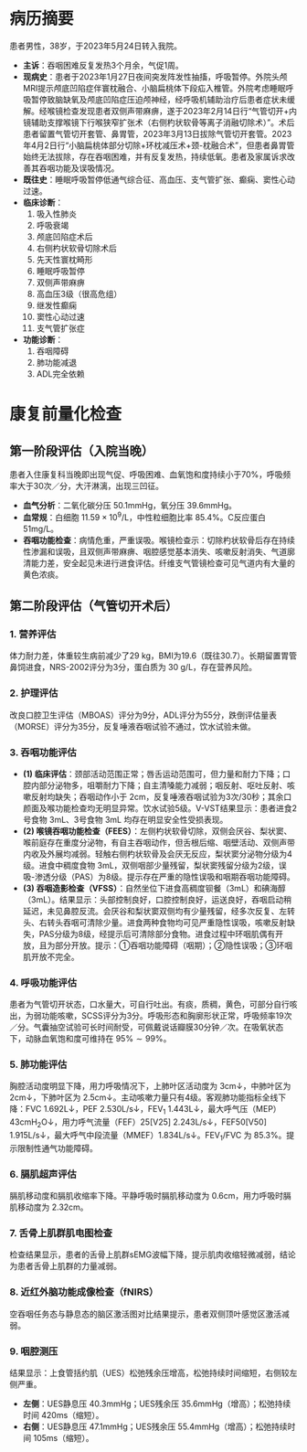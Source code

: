 # 病历摘要

患者男性，38岁，于2023年5月24日转入我院。

*   **主诉**：吞咽困难反复发热3个月余，气促1周。
*   **现病史**：患者于2023年1月27日夜间突发阵发性抽搐，呼吸暂停。外院头颅MRI提示颅底凹陷症伴寰枕融合、小脑扁桃体下段疝入椎管。外院考虑睡眠呼吸暂停致脑缺氧及颅底凹陷症压迫颅神经，经呼吸机辅助治疗后患者症状未缓解。经喉镜检查发现患者双侧声带麻痹，遂于2023年2月14日行“气管切开+内镜辅助支撑喉镜下行喉狭窄扩张术（右侧杓状软骨等离子消融切除术）”。术后患者留置气管切开套管、鼻胃管，2023年3月13日拔除气管切开套管。2023年4月2日行“小脑扁桃体部分切除+环枕减压术+颈-枕融合术”，但患者鼻胃管始终无法拔除，存在吞咽困难，并有反复发热，持续低氧。患者及家属诉求改善其吞咽功能及误吸情况。
*   **既往史**：睡眠呼吸暂停低通气综合征、高血压、支气管扩张、癫痫、窦性心动过速。
*   **临床诊断**：
    1.  吸入性肺炎
    2.  呼吸衰竭
    3.  颅底凹陷症术后
    4.  右侧杓状软骨切除术后
    5.  先天性寰枕畸形
    6.  睡眠呼吸暂停
    7.  双侧声带麻痹
    8.  高血压3级（很高危组）
    9.  继发性癫痫
    10. 窦性心动过速
    11. 支气管扩张症
*   **功能诊断**：
    1.  吞咽障碍
    2.  肺功能减退
    3.  ADL完全依赖

# 康复前量化检查

## 第一阶段评估（入院当晚）

患者入住康复科当晚即出现气促、呼吸困难、血氧饱和度持续小于70%，呼吸频率大于30次／分，大汗淋漓，出现三凹征。

*   **血气分析**：二氧化碳分压 $50.1\mathrm{mmHg}$，氧分压 $39.6\mathrm{mmHg}$。
*   **血常规**：白细胞 $11.59\times 10^{9} / \mathrm{L}$，中性粒细胞比率 $85.4\%$。C反应蛋白 $51\mathrm{mg / L}$。
*   **吞咽功能检查**：病情危重，严重误吸。喉镜检查示：切除杓状软骨后存在持续性渗漏和误吸，且双侧声带麻痹、咽腔感觉基本消失、咳嗽反射消失、气道廓清能力差，安全起见未进行进食评估。纤维支气管镜检查可见气道内有大量的黄色浓痰。

## 第二阶段评估（气管切开术后）

### 1. 营养评估
体力耐力差，体重较生病前减少了29 kg，BMI为19.6（既往30.7）。长期留置胃管鼻饲进食，NRS-2002评分为3分，蛋白质为 $30 \mathrm{~g} / \mathrm{L}$，存在营养风险。

### 2. 护理评估
改良口腔卫生评估（MBOAS）评分为9分，ADL评分为55分，跌倒评估量表（MORSE）评分为35分，反复唾液吞咽试验不通过，饮水试验未做。

### 3. 吞咽功能评估
*   **(1) 临床评估**：颈部活动范围正常；唇舌运动范围可，但力量和耐力下降；口腔内部分泌物多，咀嚼耐力下降；自主清嗓能力减弱；咽反射、呕吐反射、咳嗽反射均缺失；吞咽动作小于 $2 \mathrm{cm}$，反复唾液吞咽试验为3次/30秒；其余口颜面及喉功能检查均无明显异常。饮水试验5级。V-VST结果显示：患者进食2号食物 $3 \mathrm{mL}$、3号食物 $3 \mathrm{mL}$ 均存在明显安全性受损表现。
*   **(2) 喉镜吞咽功能检查（FEES）**：左侧杓状软骨切除，双侧会厌谷、梨状窦、喉前庭存在重度分泌物，有自主吞咽动作，但舌根后缩、咽壁活动、双侧声带内收及外展均减弱。轻触右侧杓状软骨及会厌无反应，梨状窦分泌物分级为4级。进食中稠度食物 $3 \mathrm{mL}$，双侧咽部少量残留，梨状窦残留分级为2级，误吸-渗透分级（PAS）为8级。提示存在严重的隐性误吸和咽期吞咽功能障碍。
*   **(3) 吞咽造影检查（VFSS）**：自然坐位下进食高稠度钡餐（$3 \mathrm{mL}$）和碘海醇（$3 \mathrm{mL}$）。结果显示：头部控制良好，口腔控制良好，运送良好，吞咽启动稍延迟，未见鼻腔反流。会厌谷和梨状窦双侧均有少量残留，经多次反复、左转头、右转头吞咽可清除少量。进食两种食物均可见严重隐性误吸，咳嗽反射缺失，PAS分级为8级，经提示后可清除部分食物。进食过程中环咽肌偶有开放，且为部分开放。提示：①吞咽功能障碍（咽期）；②隐性误吸；③环咽肌开放不完全。

### 4. 呼吸功能评估
患者为气管切开状态，口水量大，可自行吐出。有痰，质稠，黄色，可部分自行咳出，为弱功能咳嗽，SCSS评分为3分。呼吸形态和胸廓形状正常，呼吸频率19次／分。气囊抽空试验可长时间耐受，可佩戴说话瓣膜30分钟／次。在吸氧状态下，动脉血氧饱和度可维持在 $95\% \sim 99\%$。

### 5. 肺功能评估
胸腔活动度明显下降，用力呼吸情况下，上肺叶区活动度为 $3\mathrm{cm}\downarrow$，中肺叶区为 $2\mathrm{cm}\downarrow$，下肺叶区为 $2.5\mathrm{cm}\downarrow$。主动咳嗽力量只有4级。客观肺功能指标全线下降：FVC $1.692\mathrm{L}\downarrow$，PEF $2.530\mathrm{L} / \mathrm{s}\downarrow$，$\mathrm{FEV}_1$ $1.443\mathrm{L}\downarrow$，最大呼气压（MEP）$43\mathrm{cmH}_2\mathrm{O}\downarrow$，用力呼气流量（FEF）25[V25] $2.243\mathrm{L} / \mathrm{s}\downarrow$，FEF50[V50] $1.915\mathrm{L} / \mathrm{s}\downarrow$，最大呼气中段流量（MMEF）$1.834\mathrm{L} / \mathrm{s}\downarrow$。$\mathrm{FEV}_1 / \mathrm{FVC}$ 为 $85.3\%$。提示限制性通气功能障碍。

### 6. 膈肌超声评估
膈肌移动度和膈肌收缩率下降。平静呼吸时膈肌移动度为 $0.6\mathrm{cm}$，用力呼吸时膈肌移动度为 $2.32\mathrm{cm}$。

### 7. 舌骨上肌群肌电图检查
检查结果显示，患者的舌骨上肌群sEMG波幅下降，提示肌肉收缩轻微减弱，结论为患者舌骨上肌群的力量减弱。

### 8. 近红外脑功能成像检查（fNIRS）
空吞咽任务态与静息态的脑区激活图对比结果提示，患者双侧顶叶感觉区激活减弱。

### 9. 咽腔测压
结果显示：上食管括约肌（UES）松弛残余压增高，松弛持续时间缩短，右侧较左侧严重。
*   **左侧**：UES静息压 $40.3 \mathrm{mmHg}$；UES残余压 $35.6 \mathrm{mmHg}$（增高）；松弛持续时间 $420 \mathrm{ms}$（缩短）。
*   **右侧**：UES静息压 $47.1 \mathrm{mmHg}$；UES残余压 $55.4 \mathrm{mmHg}$（增高）；松弛持续时间 $105 \mathrm{ms}$（缩短）。